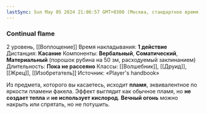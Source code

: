 ```yaml
---
lastSync: Sun May 05 2024 21:06:57 GMT+0300 (Москва, стандартное время)
---
```

### Continual flame
2 уровень, [[Воплощение]]
Время накладывания: **1 действие**
Дистанция: **Касание**
Компоненты: **Вербальный**, **Соматический**, **Материальный** (порошок рубина на 50 зм, расходуемый заклинанием)
Длительность: **Пока не рассеяно**
Классы: [[Волшебник]], [[Друид]], [[Жрец]], [[Изобретатель]]
Источник: «Player's handbook»

Из предмета, которого вы касаетесь, исходит **пламя**, эквивалентное по яркости пламени факела. Эффект выглядит как обычное пламя, но **не создает тепла** и **не использует кислород**. **Вечный огонь** можно накрыть или спрятать, но не потушить.
